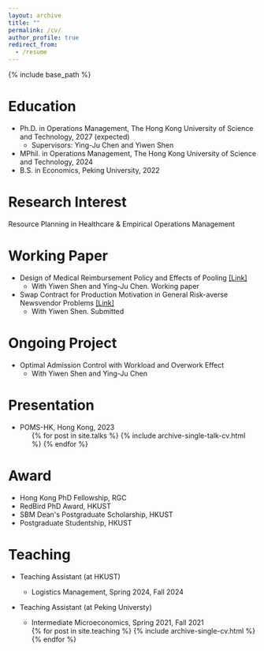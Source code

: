 ```yaml
---
layout: archive
title: ""
permalink: /cv/
author_profile: true
redirect_from:
  - /resume
---
```


{% include base_path %}

Education
======
* Ph.D. in Operations Management, The Hong Kong University of Science and Technology, 2027 (expected)
  * Supervisors: Ying-Ju Chen and Yiwen Shen
* MPhil. in Operations Management, The Hong Kong University of Science and Technology, 2024
* B.S. in Economics, Peking University, 2022



Research Interest
======
Resource Planning in Healthcare & Empirical Operations Management 


  
Working Paper
======
* Design of Medical Reimbursement Policy and Effects of Pooling [[Link]](https://www.columbia.edu/~ys2784/research_files/SSRN%20main.pdf) 
  * With Yiwen Shen and Ying-Ju Chen. Working paper
* Swap Contract for Production Motivation in General Risk-averse Newsvendor Problems [[Link]](https://papers.ssrn.com/sol3/papers.cfm?abstract_id=5150883) 
  * With Yiwen Shen. Submitted


Ongoing Project
======
* Optimal Admission Control with Workload and Overwork Effect
  * With Yiwen Shen and Ying-Ju Chen


Presentation
======
* POMS-HK, Hong Kong, 2023
  <ul>{% for post in site.talks %}
    {% include archive-single-talk-cv.html %}
  {% endfor %}</ul>

  
Award
======
* Hong Kong PhD Fellowship, RGC
* RedBird PhD Award, HKUST
* SBM Dean's Postgraduate Scholarship, HKUST
* Postgraduate Studentship, HKUST


Teaching
======
* Teaching Assistant (at HKUST)
  * Logistics Management, Spring 2024, Fall 2024
* Teaching Assistant (at Peking Universty)
  * Intermediate Microeconomics, Spring 2021, Fall 2021
  
  <ul>{% for post in site.teaching %}
    {% include archive-single-cv.html %}
  {% endfor %}</ul>
